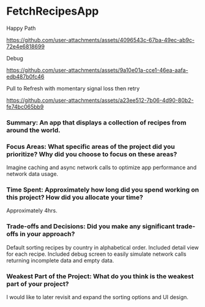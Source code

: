 # FetchRecipesApp

Happy Path

https://github.com/user-attachments/assets/4096543c-67ba-49ec-ab9c-72e4e6818699

Debug

https://github.com/user-attachments/assets/9a10e01a-cce1-46ea-aafa-edb487b0fc46

Pull to Refresh with momentary signal loss then retry

https://github.com/user-attachments/assets/a23ee512-7b06-4d90-80b2-fe74bc065bb9

### Summary: An app that displays a collection of recipes from around the world.

### Focus Areas: What specific areas of the project did you prioritize? Why did you choose to focus on these areas? 
Imagine caching and async network calls to optimize app performance and network data usage.

### Time Spent: Approximately how long did you spend working on this project? How did you allocate your time? 
Approximately 4hrs. 

### Trade-offs and Decisions: Did you make any significant trade-offs in your approach?
Default sorting recipes by country in alphabetical order. Included detail view for each recipe. Included debug screen to easily simulate network calls returning incomplete data and empty data.

### Weakest Part of the Project: What do you think is the weakest part of your project?
I would like to later revisit and expand the sorting options and UI design.
